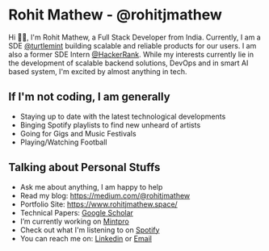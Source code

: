 # Rohit Mathew - @rohitjmathew

<!-- 
<a href="https://www.linkedin.com/in/rohitjmathew/">
  <img align="left" alt="Rohit's LinkedIn" width="22px" src="https://cdn.jsdelivr.net/npm/simple-icons@v3/icons/linkedin.svg" />
</a>
<a href="https://medium.com/@rohitjmathew">
  <img align="left" alt="Rohit's Medium Blog" width="22px" src="https://cdn.jsdelivr.net/npm/simple-icons@v3/icons/medium.svg" />
</a>
<a href="https://scholar.google.co.in/citations?user=7moht3YAAAAJ&hl=en">
  <img align="left" alt="Rohit's Medium Blog" width="22px" src="https://cdn.jsdelivr.net/npm/simple-icons@v3/icons/googlescholar.svg" />
</a>
<a href="https://www.rohitjmathew.space/">
  <img align="left" alt="Rohit's Medium Blog" width="22px" src="https://cdn.jsdelivr.net/npm/simple-icons@v3/icons/gatsby.svg" />
</a>
<a href="https://open.spotify.com/user/21loszaq56ntdqmategugxofa?si=56YIorANSaeliPYWb5ulUQ">
  <img align="left" alt="Rohit's Medium Blog" width="22px" src="https://cdn.jsdelivr.net/npm/simple-icons@v3/icons/spotify.svg" />
</a>

<br/>
-->

Hi 👋🏽, I'm Rohit Mathew, a Full Stack Developer from India. Currently, I am a SDE [@turtlemint](https://github.com/turtlemint) building scalable and reliable products for our users. I am also a former SDE Intern [@HackerRank](https://github.com/interviewstreet). While my interests currently lie in the development of scalable backend solutions, DevOps and in smart AI based system, I'm excited by almost anything in tech.

## If I'm not coding, I am generally

- Staying up to date with the latest technological developments
- Binging Spotify playlists to find new unheard of artists
- Going for Gigs and Music Festivals
- Playing/Watching Football
  
## Talking about Personal Stuffs

- Ask me about anything, I am happy to help
- Read my blog: https://medium.com/@rohitjmathew
- Portfolio Site: https://www.rohitjmathew.space/
- Technical Papers: [Google Scholar](https://scholar.google.co.in/citations?user=7moht3YAAAAJ&hl=en)
- I’m currently working on [Mintpro](https://play.google.com/store/apps/details?id=in.mintpro)
- Check out what I'm listening to on [Spotify](https://open.spotify.com/user/21loszaq56ntdqmategugxofa?si=56YIorANSaeliPYWb5ulUQ)
- You can reach me on: [Linkedin](https://www.linkedin.com/in/rohitjmathew/) or [Email](mailto:rohitjmathew@outlook.com)
 
